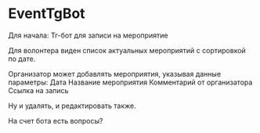 # EventTgBot
Для начала:
Тг-бот для записи на мероприятие

Для волонтера виден список актуальных мероприятий с сортировкой по дате.

Организатор может добавлять мероприятия, указывая данные параметры: 
Дата
Название мероприятия
Комментарий от организатора
Ссылка на запись

Ну и удалять, и редактировать также.

На счет бота есть вопросы?
